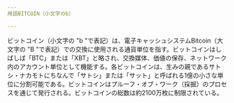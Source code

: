 ```yaml
---
用語BITCOIN（小文字のb）

---
```

ビットコイン（小文字の "b "で表記）は、電子キャッシュシステムBitcoin（大文字の "B "で表記）での交換に使用される通貨単位を指す。ビットコインはしばしば「BTC」または「XBT」と略され、交換媒体、価値の保存、ネットワーク内のアカウント単位として機能する。各ビットコインは、生みの親であるサトシ・ナカモトにちなんで「サトシ」または「サット」と呼ばれる1億の小さな単位に分割可能である。ビットコインはプルーフ・オブ・ワーク（採掘）のプロセスを通じて発行される。ビットコインの総数は約2100万枚に制限されている。